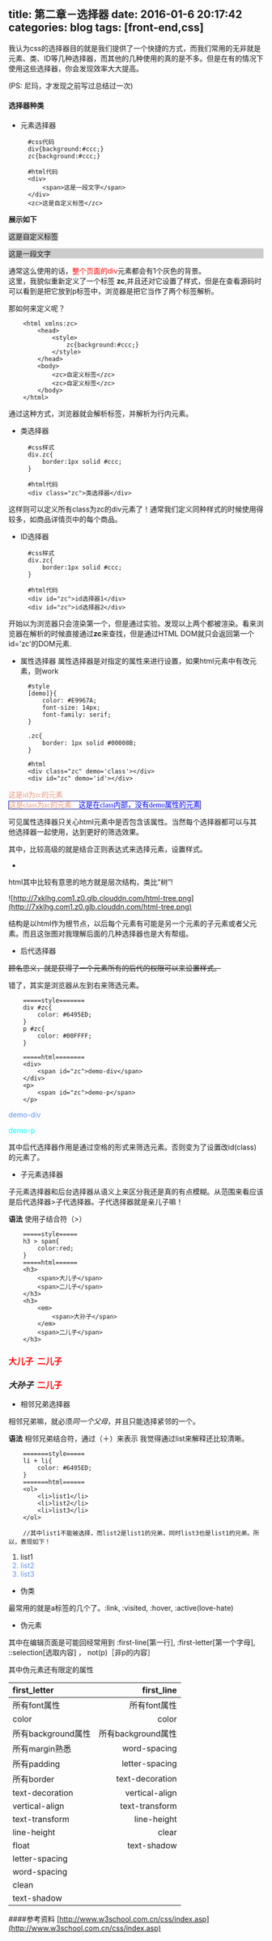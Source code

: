 title: 第二章－选择器
date: 2016-01-6 20:17:42
categories: blog
tags: [front-end,css]
---



我认为css的选择器目的就是我们提供了一个快捷的方式，而我们常用的无非就是元素、类、ID等几种选择器，而其他的几种使用的真的是不多。但是在有的情况下使用这些选择器，你会发现效率大大提高。

(PS: 尼玛，才发现之前写过总结过一次)
#### 选择器种类
* 元素选择器
	

		#css代码
		div{background:#ccc;}
		zc{background:#ccc;}

		#html代码
		<div>
			<span>这是一段文字</span>
		</div>
		<zc>这是自定义标签</zc>
<b>展示如下</b>

<zc style="background:#ccc;display:border;">这是自定义标签</zc>

<div style="background:#ccc"><span>这是一段文字</span></div>

<!-- more -->
通常这么使用的话，<span style="color:red">整个页面的div</span>元素都会有1个灰色的背景。     
这里，我貌似重新定义了一个标签 <b>zc</b>,并且还对它设置了样式，但是在查看源码时可以看到是把它放到p标签中，浏览器是把它当作了两个标签解析。

那如何来定义呢？

		
		<html xmlns:zc>
			<head>
				<style>
					zc{background:#ccc;}
				</style>
			</head>
			<body>
				<zc>自定义标签</zc>	
				<zc>自定义标签</zc>	
			</body>
		</html>

通过这种方式，浏览器就会解析标签，并解析为行内元素。

* 类选择器

	
		#css样式
		div.zc{
			border:1px solid #ccc;
		}

		#html代码
		<div class="zc">类选择器</div>

这样则可以定义所有class为zc的div元素了！通常我们定义同种样式的时候使用得较多，如商品详情页中的每个商品。


* ID选择器
		
		#css样式
		div.zc{
			border:1px solid #ccc;
		}

		#html代码
		<div id="zc">id选择器1</div>	
		<div id="zc">id选择器2</div>	

开始以为浏览器只会渲染第一个，但是通过实验。发现以上两个都被渲染。看来浏览器在解析的时候直接通过<b>zc</b>来查找，但是通过HTML DOM就只会返回第一个 id='zc'的DOM元素.

* 属性选择器
属性选择器是对指定的属性来进行设置，如果html元素中有改元素，则work


	
		#style
		[demo]}{
			color: #E9967A;
			font-size: 14px;
			font-family: serif;
		}
		
		.zc{
			border: 1px solid #00008B;
		}

		#html
		<div class="zc" demo='class'></div>
		<div id="zc" demo='id'></div>


<style>
	.zc-attr [demo]{
		color: #E9967A;
		font-size: 14px;
		font-family: serif;
	}
	.zc-attr .zc{
		border: 1px solid #00008B;
	}

	.zc-attr span{
		color: blue;
	}
</style>
<div class="zc-attr">
	<span id='zc' demo='id'>这是id为zc的元素</span><br>
	<span class="zc" demo='class'>这是class为zc的元素 &nbsp;&nbsp;&nbsp;<span >这是在class内部，没有demo属性的元素</span></span>
</div>

可见属性选择器只关心html元素中是否包含该属性。当然每个选择器都可以与其他选择器一起使用，达到更好的筛选效果。

其中，比较高级的就是结合正则表达式来选择元素，设置样式。

*

html其中比较有意思的地方就是层次结构，类比“树”!

![http://7xklhg.com1.z0.glb.clouddn.com/html-tree.png](http://7xklhg.com1.z0.glb.clouddn.com/html-tree.png)

结构是以html作为根节点，以后每个元素有可能是另一个元素的子元素或者父元素。而且这张图对我理解后面的几种选择器也是大有帮组。


* 后代选择器

<del>顾名思义，就是获得了一个元素所有的后代的权限可以来设置样式。</del>

错了，其实是浏览器从左到右来筛选元素。


		=====style=======
		div #zc{
			color: #6495ED;
		}
		p #zc{
			color: #00FFFF;
		}

		=====html========
		<div>
			<span id="zc">demo-div</span>
		</div>
		<p>
			<span id="zc">demo-p</span>
		</p>


<style>
		div.demo #zc{
			color: #6495ED;
		}
		p.demo #zc{
			color: #00FFFF;
		}
		
</style>

<div class='demo'>
	<span id="zc">demo-div</span>
</div>
<p class='demo'>
	<span id="zc">demo-p</span>
</p>



其中后代选择器作用是通过空格的形式来筛选元素。否则变为了设置改id(class)的元素了。

* 子元素选择器

子元素选择器和后台选择器从语义上来区分我还是真的有点模糊。从范围来看应该是后代选择器>子代选择器。子代选择器就是亲儿子嘛！

<b>语法</b>
	使用子结合符（>）


		=====style=====
		h3 > span{
			color:red;
		}
		=====html======
		<h3>
			<span>大儿子</span>
			<span>二儿子</span>
		</h3>
		<h3>
			<em>
				<span>大孙子</span>
			</em>
			<span>二儿子</span>
		</h3>

<style>
	h3.demo > span{
			color:red;
	}
</style>
<h3 class="demo"><span>大儿子</span>&nbsp;&nbsp;<span>二儿子</span></h3>
<h3 class="demo"><em><span>大孙子</span></em>&nbsp;&nbsp;<span>二儿子</span></h3>


* 相邻兄弟选择器

相邻兄弟嘛，就必须<em>同一个父母</em>，并且只能选择紧邻的一个。

<b>语法</b>
	相邻兄弟结合符，通过（＋）来表示
我觉得通过list来解释还比较清晰。

		
		=======style=====
		li + li{
			color: #6495ED;
		}
		=======html======
		<ol>
			<li>list1</li>
			<li>list2</li>
			<li>list3</li>
		</ol>

		//其中list1不能被选择，而list2是list1的兄弟，同时list3也是list1的兄弟。所以，表现如下！

<style>
	.demo li + li{
			color:#6495ED;
		}	
</style>

<ol class="demo">
	<li>list1</li>
	<li>list2</li>
	<li>list3</li>
</ol>



* 伪类

最常用的就是a标签的几个了。:link, :visited, :hover, :active(love-hate)

* 伪元素

其中在编辑页面是可能回经常用到 :first-line[第一行], :first-letter[第一个字母], ::selection[选取内容] ， not(p)［非p的内容］ 

其中伪元素还有限定的属性



| first_letter |    first_line | 
| :-------- | --------:| 
| 所有font属性 | 所有font属性 |
| color | color | 
| 所有background属性 | 所有background属性 | 
| 所有margin熟悉 | word-spacing | 
| 所有padding | letter-spacing | 
| 所有border | text-decoration | 
| text-decoration | vertical-align | 
| vertical-align | text-transform | 
| text-transform | line-height | 
| line-height | clear | 
| float | text-shadow | 
| letter-spacing |  | 
| word-spacing |  |
| clean |  |
| text-shadow |  | 


####参考资料
[http://www.w3school.com.cn/css/index.asp](http://www.w3school.com.cn/css/index.asp)